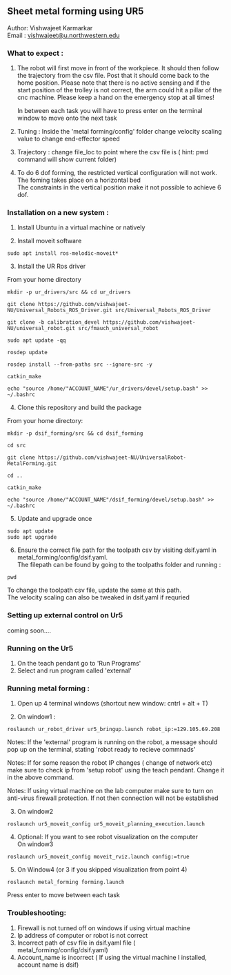 ## Sheet metal forming using UR5

Author: Vishwajeet Karmarkar <br>
Email : vishwajeet@u.northwestern.edu 


### What to expect : <br>

1) The robot will first move in front of the workpiece. It should then follow the trajectory from the csv file. Post that it should come back to the home 
position. Please note that there is no active sensing and if the start position of the trolley is not correct, the arm could hit a pillar of the cnc machine.
Please keep a hand on the emergency stop at all times!  <br>

    In between each task you will have to press enter on the terminal window to move onto the next task

2) Tuning : Inside the 'metal forming/config' folder change velocity scaling value to change end-effector speed

3) Trajectory : change file_loc to point where the csv file is ( hint: pwd command will show current folder)

4) To do 6 dof forming, the restricted vertical configuration will not work. The foming takes place on a horizontal bed <br>
The constraints in the vertical position make it not possible to achieve 6 dof.

### Installation on a new system : <br>

1) Install Ubuntu in a virtual machine or natively <br>
 
2) Install moveit software <br>

```
sudo apt install ros-melodic-moveit*
```

3) Install the UR Ros driver 

From your home directory
```
mkdir -p ur_drivers/src && cd ur_drivers

git clone https://github.com/vishwajeet-NU/Universal_Robots_ROS_Driver.git src/Universal_Robots_ROS_Driver

git clone -b calibration_devel https://github.com/vishwajeet-NU/universal_robot.git src/fmauch_universal_robot

sudo apt update -qq

rosdep update

rosdep install --from-paths src --ignore-src -y

catkin_make

echo "source /home/"ACCOUNT_NAME"/ur_drivers/devel/setup.bash" >> ~/.bashrc

```
4) Clone this repository and build the package

From your home directory:

```
mkdir -p dsif_forming/src && cd dsif_forming

cd src 

git clone https://github.com/vishwajeet-NU/UniversalRobot-MetalForming.git

cd ..

catkin_make

echo "source /home/"ACCOUNT_NAME"/dsif_forming/devel/setup.bash" >> ~/.bashrc
```

5) Update and upgrade once 

```
sudo apt update 
sudo apt upgrade

```

6) Ensure the correct file path for the toolpath csv by visiting dsif.yaml in metal_forming/config/dsif.yaml. <br>
The filepath can be found by going to the toolpaths folder and running : 

```
pwd

```
To change the toolpath csv file, update the same at this path.<br>
The velocity scaling can also be tweaked in dsif.yaml if requried

### Setting up external control on Ur5

coming soon....


### Running on the Ur5 

1) On the teach pendant go to 'Run Programs' 
2) Select and run program called 'external'



### Running metal forming : <br>



1) Open up 4 terminal windows (shortcut new window: cntrl + alt + T)

2) On window1 : <br>

```
roslaunch ur_robot_driver ur5_bringup.launch robot_ip:=129.105.69.208
```
Notes: If the 'external' program is running on the robot, a message should pop up on the terminal, stating 'robot ready to recieve commnads' <br>

Notes: If for some reason the robot IP changes ( change of network etc) make sure to check ip from 'setup robot' using the teach pendant. Change it in the above command. 

Notes: If using virtual machine on the lab computer make sure to turn on anti-virus firewall protection. If not then connection will not be established

3) On window2 <br>

```
roslaunch ur5_moveit_config ur5_moveit_planning_execution.launch
```

4) Optional: If you want to see robot visualization on the computer  <br>
On window3 <br>

```
roslaunch ur5_moveit_config moveit_rviz.launch config:=true
```

5) On Window4 (or 3 if you skipped visualization from point 4) <br>

```
roslaunch metal_forming forming.launch
```
Press enter to move between each task

### Troubleshooting: 

1) Firewall is not turned off on windows if using virtual machine 
2) Ip address of computer or robot is not correct 
3) Incorrect path of csv file in dsif.yaml file ( metal_forming/config/dsif.yaml)
4) Account_name is incorrect ( If using the virtual machine I installed, account name is dsif)

